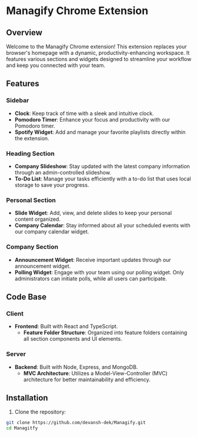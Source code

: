 # Managify Chrome Extension

## Overview

Welcome to the Managify Chrome extension! This extension replaces your browser's homepage with a dynamic, productivity-enhancing workspace. It features various sections and widgets designed to streamline your workflow and keep you connected with your team.

## Features

### Sidebar
- **Clock**: Keep track of time with a sleek and intuitive clock.
- **Pomodoro Timer**: Enhance your focus and productivity with our Pomodoro timer.
- **Spotify Widget**: Add and manage your favorite playlists directly within the extension.

### Heading Section
- **Company Slideshow**: Stay updated with the latest company information through an admin-controlled slideshow.
- **To-Do List**: Manage your tasks efficiently with a to-do list that uses local storage to save your progress.

### Personal Section
- **Slide Widget**: Add, view, and delete slides to keep your personal content organized.
- **Company Calendar**: Stay informed about all your scheduled events with our company calendar widget.

### Company Section
- **Announcement Widget**: Receive important updates through our announcement widget.
- **Polling Widget**: Engage with your team using our polling widget. Only administrators can initiate polls, while all users can participate.

## Code Base

### Client
- **Frontend**: Built with React and TypeScript.
  - **Feature Folder Structure**: Organized into feature folders containing all section components and UI elements.
  
### Server
- **Backend**: Built with Node, Express, and MongoDB.
  - **MVC Architecture**: Utilizes a Model-View-Controller (MVC) architecture for better maintainability and efficiency.

## Installation

1. Clone the repository:

```bash
git clone https://github.com/devansh-dek/Managify.git
cd Managitfy
